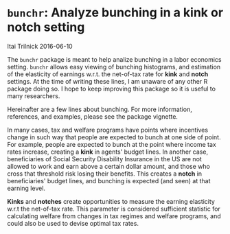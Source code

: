 `bunchr`: Analyze bunching in a kink or notch setting
================
Itai Trilnick
2016-06-10

<!-- README.md is generated from README.Rmd. Please edit that file -->
The `bunchr` package is meant to help analize bunching in a labor economics setting. `bunchr` allows easy viewing of bunching histograms, and estimation of the elasticity of earnings w.r.t. the net-of-tax rate for **kink** and **notch** settings. At the time of writing these lines, I am unaware of any other R package doing so. I hope to keep improving this package so it is useful to many researchers.

Hereinafter are a few lines about bunching. For more information, references, and examples, please see the package vignette.

In many cases, tax and welfare programs have points where incentives change in such way that people are expected to bunch at one side of point. For example, people are expected to bunch at the point where income tax rates increase, creating a **kink** in agents' budget lines. In another case, beneficiaries of Social Security Disability Insurance in the US are not allowed to work and earn above a certain dollar amount, and those who cross that threshold risk losing their benefits. This creates a **notch** in beneficiaries' budget lines, and bunching is expected (and seen) at that earning level.

**Kinks** and **notches** create opportunities to measure the earning elasticity w.r.t the net-of-tax rate. This parameter is considered sufficient statistic for calculating welfare from changes in tax regimes and welfare programs, and could also be used to devise optimal tax rates.
